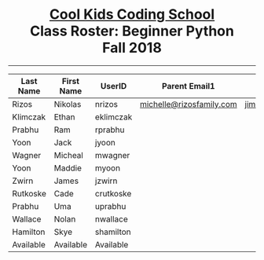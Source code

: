 # <center>[**Cool Kids Coding School**](http://www.coolkidscodingschool.com)<br>Class Roster: **Beginner Python**<br>  Fall 2018
---

| Last Name | First Name | UserID | Parent Email1  | Parent Email2  |
|-----------|------------|---|---|---|
| Rizos     | Nikolas    |  nrizos | michelle@rizosfamily.com  | jimmy@rizosfamily.com  |
| Klimczak  | Ethan      |  eklimczak |   |   |
| Prabhu    | Ram        |  rprabhu |   |   |
| Yoon      | Jack       |  jyoon |   |   |
| Wagner    | Micheal    |  mwagner |   |   |
| Yoon      | Maddie     |  myoon |   |   |
| Zwirn     | James      |  jzwirn |   |   |
| Rutkoske  | Cade       |  crutkoske |   |   |
| Prabhu | Uma       |  uprabhu |   |   |
| Wallace | Nolan       |  nwallace |   |   |
| Hamilton | Skye       |  shamilton |   |   |
| Available | Available  | Available |   |   |
